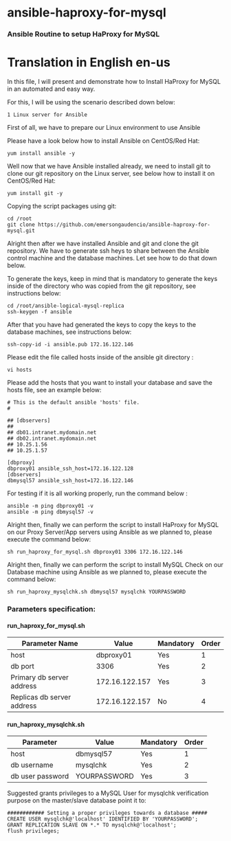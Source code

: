 # ansible-haproxy-for-mysql
### Ansible Routine to setup HaProxy for MySQL

# Translation in English en-us

 In this file, I will present and demonstrate how to Install HaProxy for MySQL in an automated and easy way.

 For this, I will be using the scenario described down below:
 ```
 1 Linux server for Ansible
 ```

 First of all, we have to prepare our Linux environment to use Ansible

 Please have a look below how to install Ansible on CentOS/Red Hat:
 ```
 yum install ansible -y
 ```
 Well now that we have Ansible installed already, we need to install git to clone our git repository on the Linux server, see below how to install it on CentOS/Red Hat:
 ```
 yum install git -y
 ```

 Copying the script packages using git:
 ```
 cd /root
 git clone https://github.com/emersongaudencio/ansible-haproxy-for-mysql.git
 ```
 Alright then after we have installed Ansible and git and clone the git repository. We have to generate ssh heys to share between the Ansible control machine and the database machines. Let see how to do that down below.

 To generate the keys, keep in mind that is mandatory to generate the keys inside of the directory who was copied from the git repository, see instructions below:
 ```
 cd /root/ansible-logical-mysql-replica
 ssh-keygen -f ansible
 ```
 After that you have had generated the keys to copy the keys to the database machines, see instructions below:
 ```
 ssh-copy-id -i ansible.pub 172.16.122.146
 ```

 Please edit the file called hosts inside of the ansible git directory :
 ```
 vi hosts
 ```
 Please add the hosts that you want to install your database and save the hosts file, see an example below:

 ```
 # This is the default ansible 'hosts' file.
 #

 ## [dbservers]
 ##
 ## db01.intranet.mydomain.net
 ## db02.intranet.mydomain.net
 ## 10.25.1.56
 ## 10.25.1.57

 [dbproxy]
 dbproxy01 ansible_ssh_host=172.16.122.128
 [dbservers]
 dbmysql57 ansible_ssh_host=172.16.122.146
 ```

 For testing if it is all working properly, run the command below :
 ```
 ansible -m ping dbproxy01 -v
 ansible -m ping dbmysql57 -v
 ```

 Alright then, finally we can perform the script to install HaProxy for MySQL on our Proxy Server/App servers using Ansible as we planned to, please execute the command below:
 ```
 sh run_haproxy_for_mysql.sh dbproxy01 3306 172.16.122.146
 ```

 Alright then, finally we can perform the script to install MySQL Check on our Database machine using Ansible as we planned to, please execute the command below:
 ```
 sh run_haproxy_mysqlchk.sh dbmysql57 mysqlchk YOURPASSWORD
 ```

### Parameters specification:

#### run_haproxy_for_mysql.sh
Parameter Name | Value           | Mandatory | Order
------------ | ------------- | ------------- | -------------
host | dbproxy01 | Yes | 1
db port | 3306 | Yes | 2
Primary db server address | 172.16.122.157 | Yes | 3
Replicas db server address | 172.16.122.157 | No | 4

#### run_haproxy_mysqlchk.sh
Parameter | Value | Mandatory | Order
------------ | ------------- | ------------- | -------------
host | dbmysql57 | Yes | 1
db username | mysqlchk | Yes | 2
db user password | YOURPASSWORD | Yes | 3


Suggested grants privileges to a MySQL User for mysqlchk verification purpose on the master/slave database point it to:

```
############ Setting a proper privileges towards a database #####
CREATE USER mysqlchk@'localhost' IDENTIFIED BY 'YOURPASSWORD';
GRANT REPLICATION SLAVE ON *.* TO mysqlchk@'localhost';
flush privileges;
```
